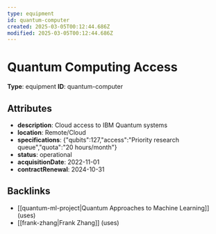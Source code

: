 ```yaml
---
type: equipment
id: quantum-computer
created: 2025-03-05T00:12:44.686Z
modified: 2025-03-05T00:12:44.686Z
---
```


# Quantum Computing Access

**Type**: equipment
**ID**: quantum-computer

## Attributes

- **description**: Cloud access to IBM Quantum systems
- **location**: Remote/Cloud
- **specifications**: {"qubits":127,"access":"Priority research queue","quota":"20 hours/month"}
- **status**: operational
- **acquisitionDate**: 2022-11-01
- **contractRenewal**: 2024-10-31

## Backlinks

- [[quantum-ml-project|Quantum Approaches to Machine Learning]] (uses)
- [[frank-zhang|Frank Zhang]] (uses)

